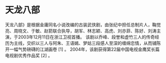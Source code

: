 # 天龙八部

天龙八部》是根据金庸同名小说改编的古装武侠剧，由张纪中担任总制片人，鞠觉亮、周晓文、于敏、赵箭联合执导，胡军、林志颖、高虎、刘亦菲、陈好、刘涛主演，于2003年12月11日在浙江卫视首播。 该剧以乔峰、段誉和虚竹三人的传奇经历为主线，交织以三人与阿朱、王语嫣、梦姑三段感人至深的缠绵恋情，从而铺陈开一幅气势磅礴的江湖画卷 [1] 。 2004年，该剧获得第22届中国电视金鹰奖长篇电视剧优秀作品奖 [2] 。
